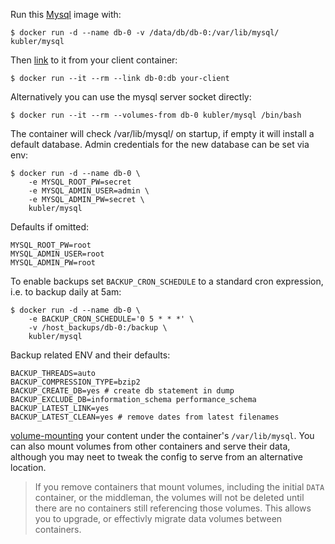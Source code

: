 Run this [Mysql][] image with:

    $ docker run -d --name db-0 -v /data/db/db-0:/var/lib/mysql/ kubler/mysql

Then [link][linking] to it from your client container:

    $ docker run --it --rm --link db-0:db your-client

Alternatively you can use the mysql server socket directly:

    $ docker run --it --rm --volumes-from db-0 kubler/mysql /bin/bash

The container will check /var/lib/mysql/ on startup, if empty it will install a default database.
Admin credentials for the new database can be set via env:

    $ docker run -d --name db-0 \
        -e MYSQL_ROOT_PW=secret
        -e MYSQL_ADMIN_USER=admin \
        -e MYSQL_ADMIN_PW=secret \
        kubler/mysql

Defaults if omitted:

    MYSQL_ROOT_PW=root
    MYSQL_ADMIN_USER=root
    MYSQL_ADMIN_PW=root

To enable backups set `BACKUP_CRON_SCHEDULE` to a standard cron expression, i.e. to backup daily at 5am:

    $ docker run -d --name db-0 \
        -e BACKUP_CRON_SCHEDULE='0 5 * * *' \
        -v /host_backups/db-0:/backup \
        kubler/mysql

Backup related ENV and their defaults:

    BACKUP_THREADS=auto
    BACKUP_COMPRESSION_TYPE=bzip2
    BACKUP_CREATE_DB=yes # create db statement in dump
    BACKUP_EXCLUDE_DB=information_schema performance_schema
    BACKUP_LATEST_LINK=yes
    BACKUP_LATEST_CLEAN=yes # remove dates from latest filenames

[volume-mounting][volume-mount] your content under the container's
`/var/lib/mysql`.  You can also mount volumes from other
containers and serve their data, although you may neet to tweak the
config to serve from an alternative location.

> If you remove containers that mount volumes, including the initial
> `DATA` container, or the middleman, the volumes will not be deleted
> until there are no containers still referencing those volumes. This
> allows you to upgrade, or effectivly migrate data volumes between
> containers.

[Mysql]: http://mysql.com/
[volume-mount]: http://docs.docker.io/en/latest/use/working_with_volumes/
[linking]: http://docs.docker.io/en/latest/use/port_redirection/#linking-a-container

